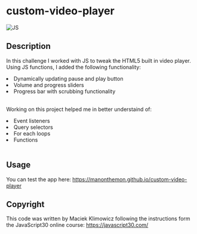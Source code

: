 # custom-video-player

![JS](https://img.shields.io/badge/JavaScript-323330?style=for-the-badge&logo=javascript&logoColor=F7DF1E)

## Description

In this challenge I worked with JS to tweak the HTML5 built in video player. Using JS functions, I added the following functionality:

<li>Dynamically updating pause and play button </li>
<li>Volume and progress sliders </li>
<li>Progress bar with scrubbing functionality</li><br>

Working on this project helped me in better understaind of:
<li>Event listeners </li>
<li>Query selectors </li>
<li>For each loops </li>
<li>Functions </li><br>

## Usage

You can test the app here: https://manonthemon.github.io/custom-video-player

## Copyright

This code was written by Maciek Klimowicz following the instructions form the JavaScript30 online course: https://javascript30.com/